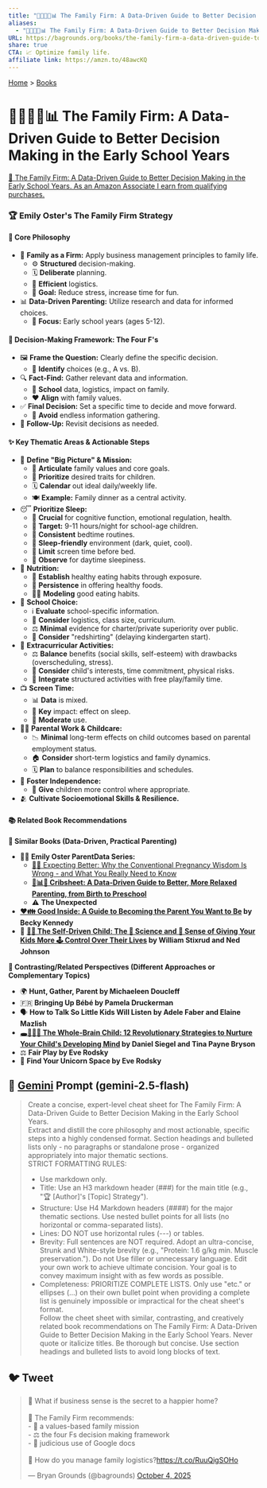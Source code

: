 ```yaml
---
title: "👨‍👩‍👧‍👦📊 The Family Firm: A Data-Driven Guide to Better Decision Making in the Early School Years"
aliases:
  - "👨‍👩‍👧‍👦📊 The Family Firm: A Data-Driven Guide to Better Decision Making in the Early School Years"
URL: https://bagrounds.org/books/the-family-firm-a-data-driven-guide-to-better-decision-making-in-the-early-school-years
share: true
CTA: 📈 Optimize family life.
affiliate link: https://amzn.to/48awcKQ
---
```

[Home](../index.md) > [Books](./index.md)  
# 👨‍👩‍👧‍👦📊 The Family Firm: A Data-Driven Guide to Better Decision Making in the Early School Years  
[🛒 The Family Firm: A Data-Driven Guide to Better Decision Making in the Early School Years. As an Amazon Associate I earn from qualifying purchases.](https://amzn.to/48awcKQ)  
  
### 🏆 Emily Oster's The Family Firm Strategy  
  
#### 🎯 Core Philosophy  
  
* 🏢 **Family as a Firm:** Apply business management principles to family life.  
    * ⚙️ **Structured** decision-making.  
    * 🗓️ **Deliberate** planning.  
    * 🚚 **Efficient** logistics.  
    * 🎯 **Goal:** Reduce stress, increase time for fun.  
* 📊 **Data-Driven Parenting:** Utilize research and data for informed choices.  
    * 👧 **Focus:** Early school years (ages 5-12).  
  
#### 🧮 Decision-Making Framework: The Four F's  
  
* 🖼️ **Frame the Question:** Clearly define the specific decision.  
    * 🤔 **Identify** choices (e.g., A vs. B).  
* 🔍 **Fact-Find:** Gather relevant data and information.  
    * 🏫 **School** data, logistics, impact on family.  
    * ❤️ **Align** with family values.  
* ✅ **Final Decision:** Set a specific time to decide and move forward.  
    * 🛑 **Avoid** endless information gathering.  
* 🔄 **Follow-Up:** Revisit decisions as needed.  
  
#### ✨ Key Thematic Areas & Actionable Steps  
  
* 🧭 **Define "Big Picture" & Mission:**  
    * 💖 **Articulate** family values and core goals.  
    * 🌟 **Prioritize** desired traits for children.  
    * 🗓️ **Calendar** out ideal daily/weekly life.  
    * 🍽️ **Example:** Family dinner as a central activity.  
* 😴 **Prioritize Sleep:**  
    * 🧠 **Crucial** for cognitive function, emotional regulation, health.  
    * 🎯 **Target:** 9-11 hours/night for school-age children.  
    * 🛌 **Consistent** bedtime routines.  
    * 🌃 **Sleep-friendly** environment (dark, quiet, cool).  
    * 📱 **Limit** screen time before bed.  
    * 🥱 **Observe** for daytime sleepiness.  
* 🍎 **Nutrition:**  
    * 🥗 **Establish** healthy eating habits through exposure.  
    * 🥕 **Persistence** in offering healthy foods.  
    * 🧑‍🍳 **Modeling** good eating habits.  
* 🏫 **School Choice:**  
    * ℹ️ **Evaluate** school-specific information.  
    * 🚌 **Consider** logistics, class size, curriculum.  
    * ⚖️ **Minimal** evidence for charter/private superiority over public.  
    * 👶 **Consider** "redshirting" (delaying kindergarten start).  
* 🤸 **Extracurricular Activities:**  
    * ⚖️ **Balance** benefits (social skills, self-esteem) with drawbacks (overscheduling, stress).  
    * 🧸 **Consider** child's interests, time commitment, physical risks.  
    * 🧩 **Integrate** structured activities with free play/family time.  
* 📺 **Screen Time:**  
    * 📊 **Data** is mixed.  
    * 🔑 **Key** impact: effect on sleep.  
    * 📱 **Moderate** use.  
* 👩‍💻 **Parental Work & Childcare:**  
    * 📉 **Minimal** long-term effects on child outcomes based on parental employment status.  
    * 🏠 **Consider** short-term logistics and family dynamics.  
    * 🗓️ **Plan** to balance responsibilities and schedules.  
* 🌱 **Foster Independence:**  
    * 🔑 **Give** children more control where appropriate.  
* 🫂 **Cultivate Socioemotional Skills & Resilience.**  
  
#### 📚 Related Book Recommendations  
  
**📖 Similar Books (Data-Driven, Practical Parenting)**  
  
* 👩‍⚕️ **Emily Oster ParentData Series:**  
    * [🫄➕ Expecting Better: Why the Conventional Pregnancy Wisdom Is Wrong - and What You Really Need to Know](./expecting-better.md)  
    * **[👶📊😌 Cribsheet: A Data-Driven Guide to Better, More Relaxed Parenting, from Birth to Preschool](./cribsheet.md)**  
    * ⚠️ **The Unexpected**  
* **[❤️👪 Good Inside: A Guide to Becoming the Parent You Want to Be](./good-inside-a-guide-to-becoming-the-parent-you-want-to-be.md) by Becky Kennedy**  
* 🚀 **[👨‍🚀 The Self-Driven Child: The 🔬 Science and 🤔 Sense of Giving Your Kids More 🕹️ Control Over Their Lives](./the-self-driven-child.md) by William Stixrud and Ned Johnson**  
  
**🤔 Contrasting/Related Perspectives (Different Approaches or Complementary Topics)**  
  
* 🌍 **Hunt, Gather, Parent by Michaeleen Doucleff**  
* 🇫🇷 **Bringing Up Bébé by Pamela Druckerman**  
* 🗣️ **How to Talk So Little Kids Will Listen by Adele Faber and Elaine Mazlish**  
* **[🕳️🧠👶🏽 The Whole-Brain Child: 12 Revolutionary Strategies to Nurture Your Child's Developing Mind](./the-whole-brain-child.md) by Daniel Siegel and Tina Payne Bryson**  
* ⚖️ **Fair Play by Eve Rodsky**  
* 🦄 **Find Your Unicorn Space by Eve Rodsky**  
  
## 💬 [Gemini](https://gemini.google.com) Prompt (gemini-2.5-flash)  
> Create a concise, expert-level cheat sheet for The Family Firm: A Data-Driven Guide to Better Decision Making in the Early School Years.  
Extract and distill the core philosophy and most actionable, specific steps into a highly condensed format. Section headings and bulleted lists only - no paragraphs or standalone prose - organized appropriately into major thematic sections.  
STRICT FORMATTING RULES:  
> - Use markdown only.  
> - Title: Use an H3 markdown header (###) for the main title (e.g., "🏆 [Author]'s [Topic] Strategy").  
> - Structure: Use H4 Markdown headers (####) for the major thematic sections. Use nested bullet points for all lists (no horizontal or comma-separated lists).  
> - Lines: DO NOT use horizontal rules (---) or tables.  
> - Brevity: Full sentences are NOT required. Adopt an ultra-concise, Strunk and White-style brevity (e.g., "Protein: 1.6 g/kg min. Muscle preservation."). Do not Use filler or unnecessary language. Edit your own work to achieve ultimate concision. Your goal is to convey maximum insight with as few words as possible.  
> - Completeness: PRIORITIZE COMPLETE LISTS. Only use "etc." or ellipses (...) on their own bullet point when providing a complete list is genuinely impossible or impractical for the cheat sheet's format.  
> Follow the cheet sheet with similar, contrasting, and creatively related book recommendations on The Family Firm: A Data-Driven Guide to Better Decision Making in the Early School Years. Never quote or italicize titles. Be thorough but concise. Use section headings and bulleted lists to avoid long blocks of text.  
  
## 🐦 Tweet  
<blockquote class="twitter-tweet" data-theme="dark"><p lang="en" dir="ltr">🤔 What if business sense is the secret to a happier home?<br><br>🏢 The Family Firm recommends:<br>- 🎯 a values-based family mission<br>- ⚖️ the four Fs decision making framework<br>- 📝 judicious use of Google docs<br><br>🚚 How do you manage family logistics?<a href="https://t.co/RuuQigSOHo">https://t.co/RuuQigSOHo</a></p>&mdash; Bryan Grounds (@bagrounds) <a href="https://twitter.com/bagrounds/status/1974545582640480463?ref_src=twsrc%5Etfw">October 4, 2025</a></blockquote> <script async src="https://platform.twitter.com/widgets.js" charset="utf-8"></script>